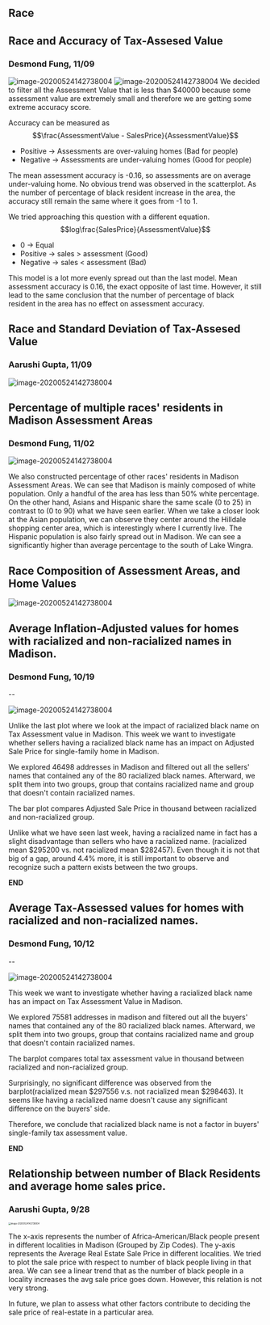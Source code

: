 
## Race

## Race and Accuracy of Tax-Assesed Value
### Desmond Fung, 11/09
<img src="./media/race_accuracy_ratio.png" alt="image-20200524142738004" style="zoom:100%;" />
<img src="./media/race_accuracy_log.png" alt="image-20200524142738004" style="zoom:100%;" />
We decided to filter all the Assessment Value that is less than $40000 because some assessment value are extremely small and therefore we are getting some extreme accuracy score.

Accuracy can be measured as $$\frac{AssessmentValue - SalesPrice}{AssessmentValue}$$
-  Positive → Assessments are over-valuing homes (Bad for people)
-  Negative → Assessments are under-valuing homes (Good for people)

The mean assessment accuracy is -0.16, so assessments are on average under-valuing home. No obvious trend was observed in the scatterplot. As the number of percentage of black resident increase in the area, the accuracy still remain the same where it goes from -1 to 1.

We tried approaching this question with a different equation. $$log\frac{SalesPrice}{AssessmentValue}$$
- 0 → Equal
- Positive → sales > assessment (Good)
- Negative → sales < assessment (Bad)

This model is a lot more evenly spread out than the last model. Mean assessment accuracy is 0.16, the exact opposite of last time. However, it still lead to the same conclusion that the number of percentage of black resident in the area has no effect on assessment accuracy.

## Race and Standard Deviation of Tax-Assesed Value
### Aarushi Gupta, 11/09
<img src="./media/race_stddev_assmt.png" alt="image-20200524142738004" style="zoom:100%;" />



## Percentage of multiple races' residents in Madison Assessment Areas
### Desmond Fung, 11/02
<img src="./media/Multi_Race_Distribution.png" alt="image-20200524142738004" style="zoom:100%;" />

We also constructed percentage of other races' residents in Madison Assessment Areas. We can see that Madison is mainly composed of white population. Only a handful of the area has less than 50% white percentage. On the other hand, Asians and Hispanic share the same scale (0 to 25) in contrast to (0 to 90) what we have seen earlier. When we take a closer look at the Asian population, we can observe they center around the Hilldale shopping center area, which is interestingly where I currently live. The Hispanic population is also fairly spread out in Madison. We can see a significantly higher than average percentage to the south of Lake Wingra.


## Race Composition of Assessment Areas, and Home Values

<img src="./media/Single_Family_Race_Value.png" alt="image-20200524142738004" style="zoom:100%;" />


## Average Inflation-Adjusted values for homes with racialized and non-racialized names in Madison.
### Desmond Fung, 10/19

--

<img src="./media/Racialized_Names_Sales.png" alt="image-20200524142738004" style="zoom:100%;" />

Unlike the last plot where we look at the impact of racialized black name on Tax Assessment value in Madison. This week we want to investigate whether sellers having a racialized black name has an impact on Adjusted Sale Price for single-family home in Madison.

We explored 46498 addresses in Madison and filtered out all the sellers' names that contained any of the 80 racialized black names. Afterward, we split them into two groups, group that contains racialized name and group that doesn't contain racialized names.

The bar plot compares Adjusted Sale Price in thousand between racialized and non-racialized group.

Unlike what we have seen last week, having a racialized name in fact has a slight disadvantage than sellers who have a racialized name. (racialized mean $295200 vs. not racialized mean $282457). Even though it is not that big of a gap, around 4.4% more, it is still important to observe and recognize such a pattern exists between the two groups.

**END**

## Average Tax-Assessed values for homes with racialized and non-racialized names.
### Desmond Fung, 10/12

--

<img src="./media/racialized_name_initial.svg" alt="image-20200524142738004" style="zoom:100%;" />

This week we want to investigate whether having a racialized black name has an impact on Tax Assessment Value in Madison.

We explored 75581 addresses in madison and filtered out all the buyers' names that contained any of the 80 racialized black names. Afterward, we split them into two groups, group that contains racialized name and group that doesn't contain racialized names.

The barplot compares total tax assessment value in thousand between racialized and non-racialized group.

Surprisingly, no significant difference was observed from the barplot(racialized mean $297556 v.s. not racialized mean $298463). It seems like having a racialized name doesn't cause any significant difference on the buyers' side.

Therefore, we conclude that racialized black name is not a factor in buyers' single-family tax assessment value.

**END**

## Relationship between number of Black Residents and average home sales price.
### Aarushi Gupta, 9/28
<img src="./media/Week5_RaceAvgRealEstateCost.png" alt="image-20200524142738004" style="zoom:30%;" />

The x-axis represents the number of Africa-American/Black people present in different localities in Madison (Grouped by Zip Codes). The y-axis represents the Average Real Estate Sale Price in different localities. We tried to plot  the sale price with respect to number of black people living in that area. We can see a linear trend that as the number of black people in a locality increases the avg sale price goes down. However, this relation is not very strong.

In future, we plan to assess what other factors contribute to deciding the sale price of real-estate in a particular area.
